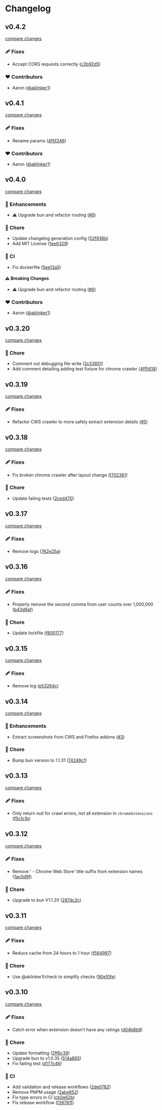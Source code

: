 # Changelog

## v0.4.2

[compare changes](https://github.com/wxt-dev/queue/compare/v0.4.1...v0.4.2)

### 🩹 Fixes

- Accept CORS requests correctly ([c2b92d5](https://github.com/wxt-dev/queue/commit/c2b92d5))

### ❤️ Contributors

- Aaron ([@aklinker1](https://github.com/aklinker1))

## v0.4.1

[compare changes](https://github.com/wxt-dev/queue/compare/v0.4.0...v0.4.1)

### 🩹 Fixes

- Rename params ([4f5f246](https://github.com/wxt-dev/queue/commit/4f5f246))

### ❤️ Contributors

- Aaron ([@aklinker1](https://github.com/aklinker1))

## v0.4.0

[compare changes](https://github.com/wxt-dev/queue/compare/v0.3.20...v0.4.0)

### 🚀 Enhancements

- ⚠️ Upgrade bun and refactor routing ([#6](https://github.com/wxt-dev/queue/pull/6))

### 🏡 Chore

- Update changelog generation config ([52f936b](https://github.com/wxt-dev/queue/commit/52f936b))
- Add MIT License ([1ee6329](https://github.com/wxt-dev/queue/commit/1ee6329))

### 🤖 CI

- Fix dockerfile ([5ee13a5](https://github.com/wxt-dev/queue/commit/5ee13a5))

#### ⚠️ Breaking Changes

- ⚠️ Upgrade bun and refactor routing ([#6](https://github.com/wxt-dev/queue/pull/6))

### ❤️ Contributors

- Aaron ([@aklinker1](https://github.com/aklinker1))

## v0.3.20

[compare changes](https://github.com/wxt-dev/queue/compare/v0.3.19...v0.3.20)

### 🏡 Chore

- Comment out debugging file write ([2c53851](https://github.com/wxt-dev/queue/commit/2c53851))
- Add comment detailing adding test fixture for chrome crawler ([4ff5618](https://github.com/wxt-dev/queue/commit/4ff5618))

## v0.3.19

[compare changes](https://github.com/wxt-dev/queue/compare/v0.3.18...v0.3.19)

### 🩹 Fixes

- Refactor CWS crawler to more safely extract extension details ([#5](https://github.com/wxt-dev/queue/pull/5))

## v0.3.18

[compare changes](https://github.com/wxt-dev/queue/compare/v0.3.17...v0.3.18)

### 🩹 Fixes

- Fix broken chrome crawler after layout change ([f702361](https://github.com/wxt-dev/queue/commit/f702361))

### 🏡 Chore

- Update failing tests ([2ced470](https://github.com/wxt-dev/queue/commit/2ced470))

## v0.3.17

[compare changes](https://github.com/wxt-dev/queue/compare/v0.3.16...v0.3.17)

### 🩹 Fixes

- Remove logs ([762e25a](https://github.com/wxt-dev/queue/commit/762e25a))

## v0.3.16

[compare changes](https://github.com/wxt-dev/queue/compare/v0.3.15...v0.3.16)

### 🩹 Fixes

- Properly remove the second comma from user counts over 1,000,000 ([b43d9af](https://github.com/wxt-dev/queue/commit/b43d9af))

### 🏡 Chore

- Update lockfile ([f800177](https://github.com/wxt-dev/queue/commit/f800177))

## v0.3.15

[compare changes](https://github.com/wxt-dev/queue/compare/v0.3.14...v0.3.15)

### 🩹 Fixes

- Remove log ([e53264c](https://github.com/wxt-dev/queue/commit/e53264c))

## v0.3.14

[compare changes](https://github.com/wxt-dev/queue/compare/v0.3.13...v0.3.14)

### 🚀 Enhancements

- Extract screenshots from CWS and Firefox addons ([#3](https://github.com/wxt-dev/queue/pull/3))

### 🏡 Chore

- Bump bun version to 1.1.31 ([74249c1](https://github.com/wxt-dev/queue/commit/74249c1))

## v0.3.13

[compare changes](https://github.com/wxt-dev/queue/compare/v0.3.12...v0.3.13)

### 🩹 Fixes

- Only return null for crawl errors, not all extension in `chromeExtensions` ([f5c1c1b](https://github.com/wxt-dev/queue/commit/f5c1c1b))

## v0.3.12

[compare changes](https://github.com/wxt-dev/queue/compare/v0.3.11...v0.3.12)

### 🩹 Fixes

- Remove ' - Chrome Web Store' title suffix from extension names ([1ac0d9f](https://github.com/wxt-dev/queue/commit/1ac0d9f))

### 🏡 Chore

- Upgrade to bun V1.1.20 ([287dc2c](https://github.com/wxt-dev/queue/commit/287dc2c))

## v0.3.11

[compare changes](https://github.com/wxt-dev/queue/compare/v0.3.10...v0.3.11)

### 🩹 Fixes

- Reduce cache from 24 hours to 1 hour ([f564997](https://github.com/wxt-dev/queue/commit/f564997))

### 🏡 Chore

- Use @aklinker1/check to simplify checks ([90e10fe](https://github.com/wxt-dev/queue/commit/90e10fe))

## v0.3.10

[compare changes](https://github.com/wxt-dev/queue/compare/v0.3.9...v0.3.10)

### 🩹 Fixes

- Catch error when extension doesn't have any ratings ([d04b8b9](https://github.com/wxt-dev/queue/commit/d04b8b9))

### 🏡 Chore

- Update formatting ([2ff6c39](https://github.com/wxt-dev/queue/commit/2ff6c39))
- Upgrade bun to v1.0.35 ([514a865](https://github.com/wxt-dev/queue/commit/514a865))
- Fix failing test ([d177c46](https://github.com/wxt-dev/queue/commit/d177c46))

### 🤖 CI

- Add validation and release workflows ([2de0782](https://github.com/wxt-dev/queue/commit/2de0782))
- Remove PNPM usage ([2abe852](https://github.com/wxt-dev/queue/commit/2abe852))
- Fix type errors in CI ([cb0e62b](https://github.com/wxt-dev/queue/commit/cb0e62b))
- Fix release workflow ([f39781f](https://github.com/wxt-dev/queue/commit/f39781f))
